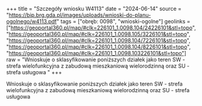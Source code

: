 +++
title = "Szczegóły wniosku W4113"
date = "2024-06-14"
source = "https://bip.brg.gda.pl/images/uploads/wnioski-do-planu-ogolnego/w4113.pdf"
tags = ["obręb: 0098", "wnioski-ogolne"]
geolinks = ["https://geoportal360.pl/map/#clk=226101_1.0098.104/24226101&stl=topo", "https://geoportal360.pl/map/#clk=226101_1.0098.105/3226101&stl=topo", "https://geoportal360.pl/map/#clk=226101_1.0098.104/7226101&stl=topo", "https://geoportal360.pl/map/#clk=226101_1.0098.104/8226101&stl=topo", "https://geoportal360.pl/map/#clk=226101_1.0098.103226101&stl=topo"]
raw = "Wnioskuje o sklasyfikowanie poniższych działek jako teren SW - strefa wielofunkcyjna z zabudową mieszkaniową wielorodzinną oraz SU - strefa usługowa "
+++

Wnioskuje o sklasyfikowanie poniższych działek jako teren SW - strefa
wielofunkcyjna z zabudową mieszkaniową wielorodzinną oraz SU - strefa usługowa




